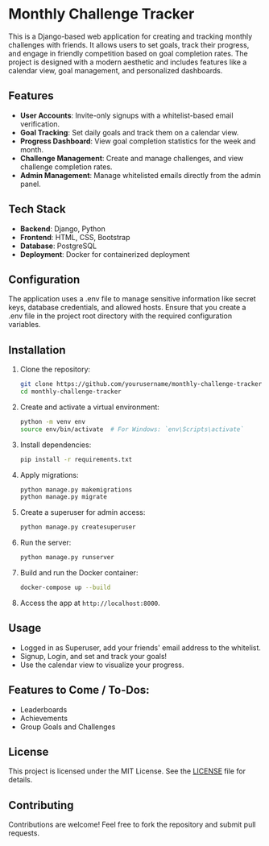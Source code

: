 # Monthly Challenge Tracker

This is a Django-based web application for creating and tracking monthly challenges with friends. It allows users to set goals, track their progress, and engage in friendly competition based on goal completion rates. The project is designed with a modern aesthetic and includes features like a calendar view, goal management, and personalized dashboards.

## Features

- **User Accounts**: Invite-only signups with a whitelist-based email verification.
- **Goal Tracking**: Set daily goals and track them on a calendar view.
- **Progress Dashboard**: View goal completion statistics for the week and month.
- **Challenge Management**: Create and manage challenges, and view challenge completion rates.
- **Admin Management**: Manage whitelisted emails directly from the admin panel.

## Tech Stack

- **Backend**: Django, Python
- **Frontend**: HTML, CSS, Bootstrap
- **Database**: PostgreSQL
- **Deployment**: Docker for containerized deployment

## Configuration

The application uses a .env file to manage sensitive information like secret keys, database credentials, and allowed hosts. Ensure that you create a .env file in the project root directory with the required configuration variables.

## Installation

1. Clone the repository:
    ```bash
    git clone https://github.com/yourusername/monthly-challenge-tracker.git
    cd monthly-challenge-tracker
    ```
2. Create and activate a virtual environment:

    ```bash
    python -m venv env
    source env/bin/activate  # For Windows: `env\Scripts\activate`
    ```
3. Install dependencies:

    ```bash
    pip install -r requirements.txt
    ```
 4. Apply migrations:

    ```bash
    python manage.py makemigrations
    python manage.py migrate
    ```
5. Create a superuser for admin access:

    ```bash
    python manage.py createsuperuser
    ```

6. Run the server:

    ```bash
    python manage.py runserver
    ```
7. Build and run the Docker container:

    ```bash
    docker-compose up --build
    ```

8. Access the app at `http://localhost:8000`.

## Usage

- Logged in as Superuser, add your friends' email address to the whitelist.
- Signup, Login, and set and track your goals!
- Use the calendar view to visualize your progress.

## Features to Come / To-Dos:

- Leaderboards
- Achievements
- Group Goals and Challenges

## License

This project is licensed under the MIT License. See the [LICENSE](LICENSE) file for details.

## Contributing

Contributions are welcome! Feel free to fork the repository and submit pull requests.
